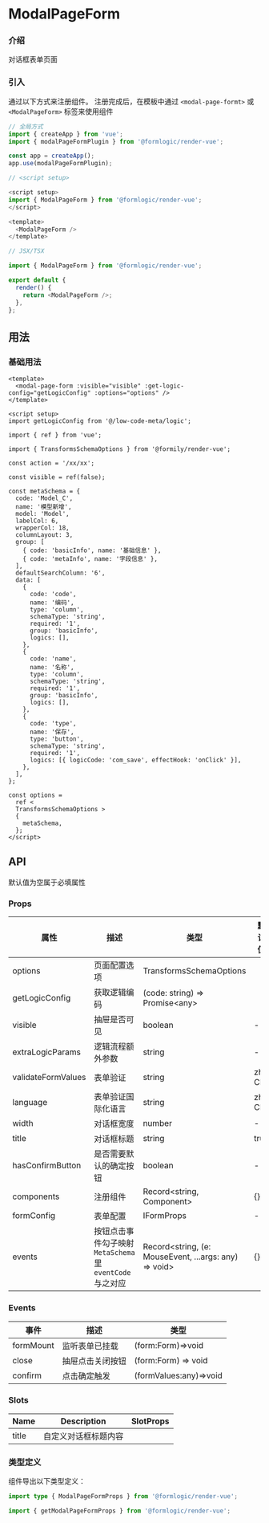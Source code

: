 # ModalPageForm

### 介绍

对话框表单页面

### 引入

通过以下方式来注册组件。 注册完成后，在模板中通过 `<modal-page-formt>` 或 `<ModalPageForm>` 标签来使用组件

```js
// 全局方式
import { createApp } from 'vue';
import { modalPageFormPlugin } from '@formlogic/render-vue';

const app = createApp();
app.use(modalPageFormPlugin);

// <script setup>

<script setup>
import { ModalPageForm } from '@formlogic/render-vue';
</script>

<template>
  <ModalPageForm />
</template>

// JSX/TSX

import { ModalPageForm } from '@formlogic/render-vue';

export default {
  render() {
    return <ModalPageForm />;
  },
};

```

## 用法

### 基础用法

```vue
<template>
  <modal-page-form :visible="visible" :get-logic-config="getLogicConfig" :options="options" />
</template>

<script setup>
import getLogicConfig from '@/low-code-meta/logic';

import { ref } from 'vue';

import { TransformsSchemaOptions } from '@formily/render-vue';

const action = '/xx/xx';

const visible = ref(false);

const metaSchema = {
  code: 'Model_C',
  name: '模型新增',
  model: 'Model',
  labelCol: 6,
  wrapperCol: 18,
  columnLayout: 3,
  group: [
    { code: 'basicInfo', name: '基础信息' },
    { code: 'metaInfo', name: '字段信息' },
  ],
  defaultSearchColumn: '6',
  data: [
    {
      code: 'code',
      name: '编码',
      type: 'column',
      schemaType: 'string',
      required: '1',
      group: 'basicInfo',
      logics: [],
    },
    {
      code: 'name',
      name: '名称',
      type: 'column',
      schemaType: 'string',
      required: '1',
      group: 'basicInfo',
      logics: [],
    },
    {
      code: 'type',
      name: '保存',
      type: 'button',
      schemaType: 'string',
      required: '1',
      logics: [{ logicCode: 'com_save', effectHook: 'onClick' }],
    },
  ],
};

const options =
  ref <
  TransformsSchemaOptions >
  {
    metaSchema,
  };
</script>
```

## API

默认值为空属于必填属性

### Props

| 属性               | 描述                                    | 类型                                                    | 默认值   |
| ------------------ |---------------------------------------|-------------------------------------------------------|-------|
| options            | 页面配置选项                                | TransformsSchemaOptions                               |       |
| getLogicConfig     | 获取逻辑编码                                | (code: string) => Promise\<any\>                      |       |
| visible            | 抽屉是否可见                                | boolean                                               | -     |
| extraLogicParams   | 逻辑流程额外参数                              | string                                                | -     |
| validateFormValues | 表单验证                                  | string                                                | zh-CN |
| language           | 表单验证国际化语言                             | string                                                | zh-CN |
| width              | 对话框宽度                                 | number                                                | -     |
| title              | 对话框标题                                  | string                                                | true  |
| hasConfirmButton   | 是否需要默认的确定按钮                           | boolean                                                | -     |
| components         | 注册组件                                  | Record<string, Component>                             | {}    |
| formConfig         | 表单配置                                  | IFormProps                                            | -     |
| events             | 按钮点击事件勾子映射`MetaSchema`里 `eventCode`与之对应 | Record<string, (e: MouseEvent, ...args: any) => void> | {}    |

### Events

| 事件      | 描述             | 类型                   |
| --------- | ---------------- | ---------------------- |
| formMount | 监听表单已挂载   | (form:Form)=>void      |
| close     | 抽屉点击关闭按钮 | (form:Form) => void    |
| confirm   | 点击确定触发     | (formValues:any)=>void |

### Slots

| Name  | Description | SlotProps |
| ----- |-------------| --------- |
| title | 自定义对话框标题内容  |           |

### 类型定义

组件导出以下类型定义：

```ts
import type { ModalPageFormProps } from '@formlogic/render-vue';

import { getModalPageFormProps } from '@formlogic/render-vue';
```
